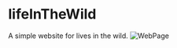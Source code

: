# lifeInTheWild
A simple website for lives in the wild. 
![WebPage](https://user-images.githubusercontent.com/22149262/141988395-9f20e20b-b77f-4262-a9a5-24b688f775f6.png)
